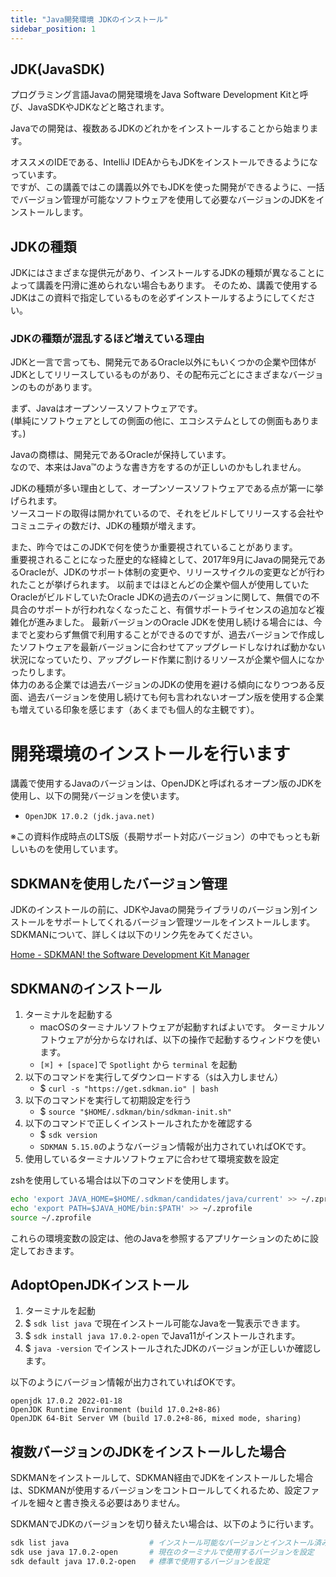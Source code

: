 ```yaml
---
title: "Java開発環境 JDKのインストール"
sidebar_position: 1
---
```


## JDK(JavaSDK)

プログラミング言語Javaの開発環境をJava Software Development Kitと呼び、JavaSDKやJDKなどと略されます。

Javaでの開発は、複数あるJDKのどれかをインストールすることから始まります。

オススメのIDEである、IntelliJ IDEAからもJDKをインストールできるようになっています。  
ですが、この講義ではこの講義以外でもJDKを使った開発ができるように、一括でバージョン管理が可能なソフトウェアを使用して必要なバージョンのJDKをインストールします。

## JDKの種類

JDKにはさまざまな提供元があり、インストールするJDKの種類が異なることによって講義を円滑に進められない場合もあります。
そのため、講義で使用するJDKはこの資料で指定しているものを必ずインストールするようにしてください。

### JDKの種類が混乱するほど増えている理由

JDKと一言で言っても、開発元であるOracle以外にもいくつかの企業や団体がJDKとしてリリースしているものがあり、その配布元ごとにさまざまなバージョンのものがあります。

まず、Javaはオープンソースソフトウェアです。  
(単純にソフトウェアとしての側面の他に、エコシステムとしての側面もあります。)

Javaの商標は、開発元であるOracleが保持しています。  
なので、本来はJava™のような書き方をするのが正しいのかもしれません。

JDKの種類が多い理由として、オープンソースソフトウェアである点が第一に挙げられます。  
ソースコードの取得は開かれているので、それをビルドしてリリースする会社やコミュニティの数だけ、JDKの種類が増えます。

また、昨今ではこのJDKで何を使うか重要視されていることがあります。  
重要視されることになった歴史的な経緯として、2017年9月にJavaの開発元であるOracleが、JDKのサポート体制の変更や、リリースサイクルの変更などが行われたことが挙げられます。
以前まではほとんどの企業や個人が使用していたOracleがビルドしていたOracle JDKの過去のバージョンに関して、無償での不具合のサポートが行われなくなったこと、有償サポートライセンスの追加など複雑化が進みました。
最新バージョンのOracle JDKを使用し続ける場合には、今までと変わらず無償で利用することができるのですが、過去バージョンで作成したソフトウェアを最新バージョンに合わせてアップグレードしなければ動かない状況になっていたり、アップグレード作業に割けるリソースが企業や個人になかったりします。  
体力のある企業では過去バージョンのJDKの使用を避ける傾向になりつつある反面、過去バージョンを使用し続けても何も言われないオープン版を使用する企業も増えている印象を感じます（あくまでも個人的な主観です）。

# 開発環境のインストールを行います

講義で使用するJavaのバージョンは、OpenJDKと呼ばれるオープン版のJDKを使用し、以下の開発バージョンを使います。

- `OpenJDK 17.0.2 (jdk.java.net)`

※この資料作成時点のLTS版（長期サポート対応バージョン）の中でもっとも新しいものを使用しています。


## SDKMANを使用したバージョン管理

JDKのインストールの前に、JDKやJavaの開発ライブラリのバージョン別インストールをサポートしてくれるバージョン管理ツールをインストールします。
SDKMANについて、詳しくは以下のリンク先をみてください。

[Home - SDKMAN! the Software Development Kit Manager](https://sdkman.io/)

## SDKMANのインストール

1. ターミナルを起動する
    - macOSのターミナルソフトウェアが起動すればよいです。  ターミナルソフトウェアが分からなければ、以下の操作で起動するウィンドウを使います。
    - `[⌘] + [space]`で `Spotlight` から `terminal` を起動
2. 以下のコマンドを実行してダウンロードする（`$`は入力しません）
    - $ `curl -s "https://get.sdkman.io" | bash`
3. 以下のコマンドを実行して初期設定を行う
    - $ `source "$HOME/.sdkman/bin/sdkman-init.sh"`
4. 以下のコマンドで正しくインストールされたかを確認する
    - $ `sdk version`
    - `SDKMAN 5.15.0`のようなバージョン情報が出力されていればOKです。
5. 使用しているターミナルソフトウェアに合わせて環境変数を設定

zshを使用している場合は以下のコマンドを使用します。

```zsh
echo 'export JAVA_HOME=$HOME/.sdkman/candidates/java/current' >> ~/.zprofile
echo 'export PATH=$JAVA_HOME/bin:$PATH' >> ~/.zprofile
source ~/.zprofile
```

これらの環境変数の設定は、他のJavaを参照するアプリケーションのために設定しておきます。

## AdoptOpenJDKインストール

1. ターミナルを起動
2. $ `sdk list java` で現在インストール可能なJavaを一覧表示できます。
3. $ `sdk install java 17.0.2-open` でJava11がインストールされます。
4. $ `java -version` でインストールされたJDKのバージョンが正しいか確認します。

以下のようにバージョン情報が出力されていればOKです。

```
openjdk 17.0.2 2022-01-18
OpenJDK Runtime Environment (build 17.0.2+8-86)
OpenJDK 64-Bit Server VM (build 17.0.2+8-86, mixed mode, sharing)
```

## 複数バージョンのJDKをインストールした場合

SDKMANをインストールして、SDKMAN経由でJDKをインストールした場合は、SDKMANが使用するバージョンをコントロールしてくれるため、設定ファイルを細々と書き換える必要はありません。

SDKMANでJDKのバージョンを切り替えたい場合は、以下のように行います。

```bash
sdk list java                  # インストール可能なバージョンとインストール済みのバージョンを確認
sdk use java 17.0.2-open       # 現在のターミナルで使用するバージョンを設定
sdk default java 17.0.2-open   # 標準で使用するバージョンを設定
```


